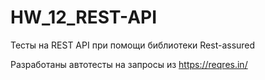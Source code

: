# HW_12_REST-API

 Тесты на REST API при помощи библиотеки Rest-assured
 
 Разработаны автотесты на запросы из https://reqres.in/
